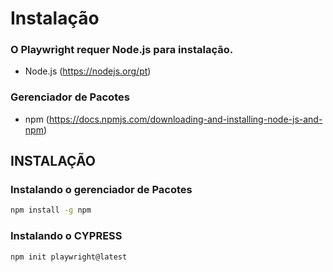 # Instalação

### O Playwright requer Node.js para instalação. 
- Node.js (https://nodejs.org/pt)

### Gerenciador de Pacotes
- npm (https://docs.npmjs.com/downloading-and-installing-node-js-and-npm)

## INSTALAÇÃO

### Instalando o gerenciador de Pacotes

```bash
npm install -g npm
```

### Instalando o CYPRESS

```bash
npm init playwright@latest
```